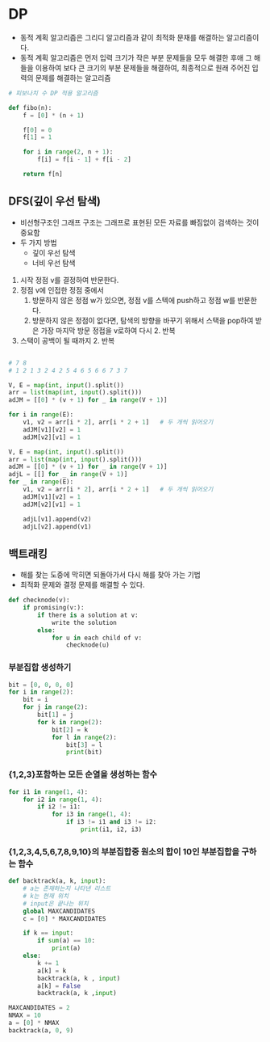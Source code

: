 # DP
- 동적 계획 알고리즘은 그리디 알고리즘과 같이 최적화 문재를 해결하는 알고리즘이다.
- 동적 계획 알고리즘은 먼저 입력 크기가 작은 부분 문제들을 모두 해결한 후애 그 해들을 이용하여 보다 큰 크기의 부분 문제들을 해결하여, 최종적으로 원래 주어진 입력의 문제를 해결하는 알고리즘
  
``` python
# 피보나치 수 DP 적용 알고리즘

def fibo(n):
    f = [0] * (n + 1)

    f[0] = 0
    f[1] = 1

    for i in range(2, n + 1):
        f[i] = f[i - 1] + f[i - 2]

    return f[n]


```

## DFS(깊이 우선 탐색)

- 비선형구조인 그래프 구조는 그래프로 표현된 모든 자료를 빠짐없이 검색하는 것이 중요함
- 두 가지 방법
  - 깊이 우선 탐색
  - 너비 우선 탐색

1. 시작 정점 v를 결정하여 반문한다.
2. 정점 v에 인접한 정점 중에서
   1. 방문하지 않은 정점 w가 있으면, 정점 v를 스텍에 push하고 정점 w를 반문한다.
   2. 방문하지 않은 정점이 없다면, 탐색의 방향을 바꾸기 위해서 스택을 pop하여 받은 가장 마지막 방문 정접을 v로하여 다시 2. 반복
3. 스택이 공백이 될 때까지 2. 반복

```python

# 7 8
# 1 2 1 3 2 4 2 5 4 6 5 6 6 7 3 7

V, E = map(int, input().split())
arr = list(map(int, input().split()))
adJM = [[0] * (v + 1) for _ in range(V + 1)]

for i in range(E):
    v1, v2 = arr[i * 2], arr[i * 2 + 1]   # 두 개씩 읽어오기
    adJM[v1][v2] = 1
    adJM[v2][v1] = 1
```

```python
V, E = map(int, input().split())
arr = list(map(int, input().split()))
adJM = [[0] * (v + 1) for _ in range(V + 1)]
adjL = [[] for _ in range(V + 1)]
for _ in range(E):
    v1, v2 = arr[i * 2], arr[i * 2 + 1]   # 두 개씩 읽어오기
    adJM[v1][v2] = 1
    adJM[v2][v1] = 1

    adjL[v1].append(v2)
    adjL[v2].append(v1)


```

## 백트래킹
- 해를 찾는 도중에 막히면 되돌아가서 다시 해를 찾아 가는 기법
- 최적화 문제와 결정 문제를 해결할 수 있다.

``` python
def checknode(v):
    if promising(v:):
        if there is a solution at v:
            write the solution
        else:
            for u in each child of v:
                checknode(u)
```

### 부분집합 생성하기
```python 
bit = [0, 0, 0, 0]
for i in range(2):
    bit = i
    for j in range(2):
        bit[1] = j
        for k in range(2):
            bit[2] = k
            for l in range(2):
                bit[3] = l
                print(bit)

```
### {1,2,3}포함하는 모든 순열을 생성하는 함수
```python
for i1 in range(1, 4):
    for i2 in range(1, 4):
        if i2 != i1:
            for i3 in range(1, 4):
                if i3 != i1 and i3 != i2:
                    print(i1, i2, i3)

```

### {1,2,3,4,5,6,7,8,9,10}의 부분집합중 원소의 합이 10인 부분집합을 구하는 함수
```python
def backtrack(a, k, input):
    # a는 존재하는지 나타낸 리스트
    # k는 현재 위치
    # input은 끝나는 위치
    global MAXCANDIDATES
    c = [0] * MAXCANDIDATES

    if k == input:
        if sum(a) == 10:
            print(a)
    else:
        k += 1
        a[k] = k
        backtrack(a, k , input)
        a[k] = False
        backtrack(a, k ,input)

MAXCANDIDATES = 2
NMAX = 10
a = [0] * NMAX
backtrack(a, 0, 9)

```